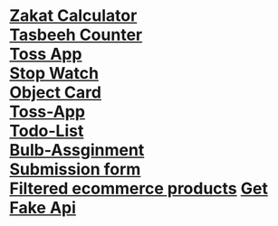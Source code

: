 <h1>
<a href="https://zakat-calculator-by-haseeb.netlify.app/">Zakat Calculator</a> <br />
<a href="https://tasbeeh-counter-by-haseeb.netlify.app/">Tasbeeh Counter</a>  <br />
<a href="https://toss-app-haseeb.netlify.app/">Toss App</a>  <br />
<a href="https://stop-watch-by-haseeb.netlify.app/">Stop Watch</a> <br />
<a href="https://object-card-by-haseeb.netlify.app/">Object Card</a><br />
<a href="https://toss-app-haseeb.netlify.app/">Toss-App</a><br />
<a href="https://todo-list-by-haseeb.netlify.app/">Todo-List</a><br />
<a href="https://bulb-assginment-by-haseeb.netlify.app/">Bulb-Assginment</a><br />
<a href="https://submission-form-by-haseeb.netlify.app/">Submission form</a><br />
<a href="https://filtered-ecommerce-products.netlify.app/">Filtered ecommerce products</a>
<a href="https://get-data-fake-api-by-haseeb.netlify.app/">Get Fake Api</a><br />
</h1>

